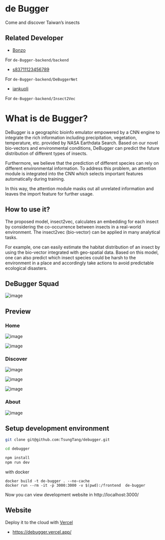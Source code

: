 # de Bugger

Come and discover Taiwan’s insects

## Related Developer

- [Bonzo](https://github.com/bonzoyang)

For `de-Bugger-backend/backend`

- [s83711123456789](https://github.com/s83711123456789)

For `de-Bugger-backend/DeBuggerNet`

- [iankuoli](https://github.com/iankuoli)

For `de-Bugger-backend/Insect2Vec`

# What is de Bugger?

DeBugger is a geographic bioinfo emulator empowered by a CNN engine to integrate the rich information including precipitation, vegetation, temperature, etc. provided by NASA Earthdata Search. Based on our novel bio-vectors and environmental conditions, DeBugger can predict the future distribution of different types of insects.

Furthermore, we believe that the prediction of different species can rely on different environmental information. To address this problem, an attention module is integrated into the CNN which selects important features automatically during training.

In this way, the attention module masks out all unrelated information and leaves the import feature for further usage.

## How to use it?

The proposed model, insect2vec, calculates an embedding for each insect by considering the co-occurrence between insects in a real-world environment. The insect2vec (bio-vector) can be applied in many analytical tasks.

For example, one can easily estimate the habitat distribution of an insect by using the bio-vector integrated with geo-spatial data. Based on this model, one can also predict which insect species could be harsh to the environment in a place and accordingly take actions to avoid predictable ecological disasters.

## DeBugger Squad

![image](https://user-images.githubusercontent.com/20000669/135740648-c41ec050-90eb-4877-bf4a-72dc4f8bad7a.png)

## Preview

### Home

![image](https://user-images.githubusercontent.com/20000669/135740660-1e16d6b7-d90d-445b-b47e-cfae4644902c.png)

![image](https://user-images.githubusercontent.com/20000669/135740668-67b958f0-f5d4-4152-b449-67322718fe19.png)

### Discover

![image](https://user-images.githubusercontent.com/20000669/135740678-af72d28b-e834-4bd4-ad43-e9e52666f181.png)

![image](https://user-images.githubusercontent.com/20000669/135740691-4e957bf0-b7d8-47cb-a06b-05e3b6331f15.png)

![image](https://user-images.githubusercontent.com/20000669/135740704-a86c0247-fa2f-47ec-82a8-65196bcbf0b8.png)


### About 

![image](https://user-images.githubusercontent.com/20000669/135740710-d4949b1e-0186-4313-83ad-6a9b8ef423e9.png)


## Setup development environment

```bash
git clone git@github.com:TsungTang/debugger.git

cd debugger

npm install
npm run dev
```

with docker

```
docker build -t de-bugger . --no-cache
docker run --rm -it -p 3000:3000 -v $(pwd):/frontend  de-bugger
```

Now you can view development website in http://localhost:3000/

## Website

Deploy it to the cloud with [Vercel](https://debugger.vercel.app/)

- https://debugger.vercel.app/

